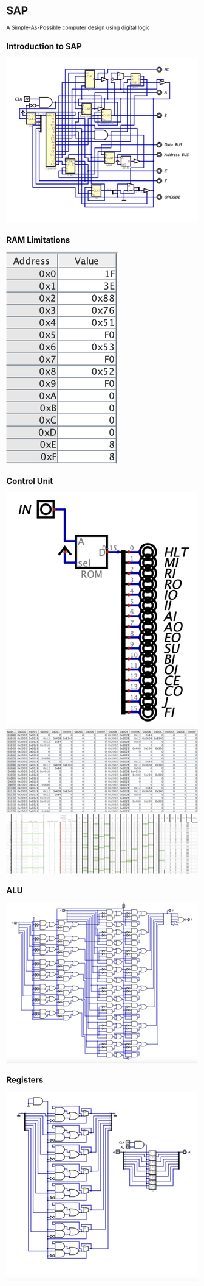 # SAP
A Simple-As-Possible computer design using digital logic

## Introduction to SAP ##
<img src="Images/SAP.png">

## RAM Limitations
<img src="Images/RAM.png">

## Control Unit
<img src="Images/Control.png">

<img src="Images/ROM.png">

<img src="Images/Microinstructions.png">

## ALU
<img src="Images/ALU.png">

## Registers
<img src="Images/Register.png">
